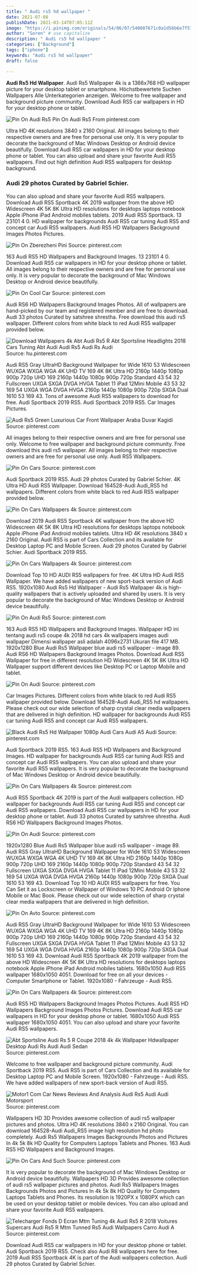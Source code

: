 ```yaml
---
title: " Audi rs5 hd wallpaper "
date: 2021-07-08
publishDate: 2021-03-14T07:05:11Z
image: "https://i.pinimg.com/originals/54/06/07/540607671c0a1d56b6e7f573cbfd1758.png"
author: "Soren" # use capitalize
description: " Audi rs5 hd wallpaper "
categories: ["Background"]
tags: ["iphone"]
keywords: "Audi rs5 hd wallpaper"
draft: false

---
```



**Audi Rs5 Hd Wallpaper**. Audi Rs5 Wallpaper 4k is a 1366x768 HD wallpaper picture for your desktop tablet or smartphone. Höchstbewertete Suchen Wallpapers Alle Unterkategorien anzeigen. Welcome to free wallpaper and background picture community. Download Audi RS5 car wallpapers in HD for your desktop phone or tablet.

![Pin On Audi Rs5](https://i.pinimg.com/originals/5b/40/ff/5b40ff5c30eb71d87fc1cbbee8763b05.jpg "Pin On Audi Rs5")
Pin On Audi Rs5 From pinterest.com


Ultra HD 4K resolutions 3840 x 2160 Original. All images belong to their respective owners and are free for personal use only. It is very popular to decorate the background of Mac Windows Desktop or Android device beautifully. Download Audi RS5 car wallpapers in HD for your desktop phone or tablet. You can also upload and share your favorite Audi RS5 wallpapers. Find out high definition Audi RS5 wallpapers for desktop background.

### Audi 29 photos Curated by Gabriel Schier.

You can also upload and share your favorite Audi RS5 wallpapers. Download Audi RS5 Sportback 4K 2019 wallpaper from the above HD Widescreen 4K 5K 8K Ultra HD resolutions for desktops laptops notebook Apple iPhone iPad Android mobiles tablets. 2019 Audi RS5 Sportback. 13 23101 4 0. HD wallpaper for backgrounds Audi RS5 car tuning Audi RS5 and concept car Audi RS5 wallpapers. Audi RS5 HD Wallpapers Background Images Photos Pictures.


![Pin On Zberezheni Pini](https://i.pinimg.com/originals/bf/09/0e/bf090e5a784a7569e78686a512591ceb.jpg "Pin On Zberezheni Pini")
Source: pinterest.com

163 Audi RS5 HD Wallpapers and Background Images. 13 23101 4 0. Download Audi RS5 car wallpapers in HD for your desktop phone or tablet. All images belong to their respective owners and are free for personal use only. It is very popular to decorate the background of Mac Windows Desktop or Android device beautifully.

![Pin On Cool Car](https://i.pinimg.com/originals/ea/85/1d/ea851d153d91fe3a49acb4130094a9e0.jpg "Pin On Cool Car")
Source: pinterest.com

Audi RS6 HD Wallpapers Background Images Photos. All of wallpapers are hand-picked by our team and registered member and are free to download. Audi 33 photos Curated by satshree shrestha. Free download this audi rs5 wallpaper. Different colors from white black to red Audi RS5 wallpaper provided below.

![Download Wallpapers 4k Abt Audi Rs5 R Abt Sportsline Headlights 2018 Cars Tuning Abt Audi Audi Rs5 Audi Rs Audi](https://i.pinimg.com/originals/7d/74/06/7d74063ba3e209374b426e7345961d8d.png "Download Wallpapers 4k Abt Audi Rs5 R Abt Sportsline Headlights 2018 Cars Tuning Abt Audi Audi Rs5 Audi Rs Audi")
Source: hu.pinterest.com

Audi RS5 Gray UltraHD Background Wallpaper for Wide 1610 53 Widescreen WUXGA WXGA WGA 4K UHD TV 169 4K 8K Ultra HD 2160p 1440p 1080p 900p 720p UHD 169 2160p 1440p 1080p 900p 720p Standard 43 54 32 Fullscreen UXGA SXGA DVGA HVGA Tablet 11 iPad 12Mini Mobile 43 53 32 169 54 UXGA WGA DVGA HVGA 2160p 1440p 1080p 900p 720p SXGA Dual 1610 53 169 43. Tons of awesome Audi RS5 wallpapers to download for free. Audi Sportback 2019 RS5. Audi Sportback 2019 RS5. Car Images Pictures.

![Audi Rs5 Green Luxurious Car Front Wallpaper Araba Duvar Kagidi](https://i.pinimg.com/originals/3f/df/39/3fdf3978f25a4cb83267b7839597ba25.jpg "Audi Rs5 Green Luxurious Car Front Wallpaper Araba Duvar Kagidi")
Source: pinterest.com

All images belong to their respective owners and are free for personal use only. Welcome to free wallpaper and background picture community. Free download this audi rs5 wallpaper. All images belong to their respective owners and are free for personal use only. Audi RS5 Wallpapers.

![Pin On Cars](https://i.pinimg.com/originals/2c/08/72/2c0872044393ced0214807ce496e3daf.png "Pin On Cars")
Source: pinterest.com

Audi Sportback 2019 RS5. Audi 29 photos Curated by Gabriel Schier. 4K Ultra HD Audi RS5 Wallpaper. Download 164528-Audi Audi_RS5 hd wallpapers. Different colors from white black to red Audi RS5 wallpaper provided below.

![Pin On Cars Wallpapers 4k](https://i.pinimg.com/originals/0d/a2/70/0da270ff21c8188826cea4c8891a63d3.jpg "Pin On Cars Wallpapers 4k")
Source: pinterest.com

Download 2019 Audi RS5 Sportback 4K wallpaper from the above HD Widescreen 4K 5K 8K Ultra HD resolutions for desktops laptops notebook Apple iPhone iPad Android mobiles tablets. Ultra HD 4K resolutions 3840 x 2160 Original. Audi RS5 is part of Cars Collection and its available for Desktop Laptop PC and Mobile Screen. Audi 29 photos Curated by Gabriel Schier. Audi Sportback 2019 RS5.

![Pin On Cars Wallpapers 4k](https://i.pinimg.com/originals/83/09/35/83093545a99c7ec5c2b34637f2ba4494.jpg "Pin On Cars Wallpapers 4k")
Source: pinterest.com

Download Top 10 HD AUDI RS5 wallpapers for free. 4K Ultra HD Audi RS5 Wallpaper. We have added wallpapers of new sport-back version of Audi RS5. 1920x1080 Audi Rs5 Hd Wallpaper - Audi Rs5 Wallpaper 4k is high-quality wallpapers that is actively uploaded and shared by users. It is very popular to decorate the background of Mac Windows Desktop or Android device beautifully.

![Pin On Audi Rs5](https://i.pinimg.com/originals/5b/40/ff/5b40ff5c30eb71d87fc1cbbee8763b05.jpg "Pin On Audi Rs5")
Source: pinterest.com

163 Audi RS5 HD Wallpapers and Background Images. Wallpaper HD ini tentang audi rs5 coupe 4k 2018 hd cars 4k wallpapers images audi wallpaper Dimensi wallpaper asli adalah 4096x2731 Ukuran file 417 MB. 1920x1280 Blue Audi Rs5 Wallpaper blue audi rs5 wallpaper - image 89. Audi RS6 HD Wallpapers Background Images Photos. Download Audi RS5 Wallpaper for free in different resolution HD Widescreen 4K 5K 8K Ultra HD Wallpaper support different devices like Desktop PC or Laptop Mobile and tablet.

![Pin On Audi](https://i.pinimg.com/originals/c8/a3/3a/c8a33ad67007ebb8372d2a59d1969796.png "Pin On Audi")
Source: pinterest.com

Car Images Pictures. Different colors from white black to red Audi RS5 wallpaper provided below. Download 164528-Audi Audi_RS5 hd wallpapers. Please check out our wide selection of sharp crystal clear media wallpapers that are delivered in high definition. HD wallpaper for backgrounds Audi RS5 car tuning Audi RS5 and concept car Audi RS5 wallpapers.

![Black Audi Rs5 Hd Wallpaper 1080p Audi Cars Audi A5 Audi](https://i.pinimg.com/originals/a6/0f/9c/a60f9cc7afef1f60b446c970a64b6544.jpg "Black Audi Rs5 Hd Wallpaper 1080p Audi Cars Audi A5 Audi")
Source: pinterest.com

Audi Sportback 2019 RS5. 163 Audi RS5 HD Wallpapers and Background Images. HD wallpaper for backgrounds Audi RS5 car tuning Audi RS5 and concept car Audi RS5 wallpapers. You can also upload and share your favorite Audi RS5 wallpapers. It is very popular to decorate the background of Mac Windows Desktop or Android device beautifully.

![Pin On Cars Wallpapers 4k](https://i.pinimg.com/564x/46/f0/55/46f055e7a026ebc1a738e46151764575.jpg "Pin On Cars Wallpapers 4k")
Source: pinterest.com

Audi RS5 Sportback 4K 2019 is part of the Audi wallpapers collection. HD wallpaper for backgrounds Audi RS5 car tuning Audi RS5 and concept car Audi RS5 wallpapers. Download Audi RS5 car wallpapers in HD for your desktop phone or tablet. Audi 33 photos Curated by satshree shrestha. Audi RS6 HD Wallpapers Background Images Photos.

![Pin On Audi](https://i.pinimg.com/originals/48/31/8c/48318c4057d46b69cc50ade4529405ec.jpg "Pin On Audi")
Source: pinterest.com

1920x1280 Blue Audi Rs5 Wallpaper blue audi rs5 wallpaper - image 89. Audi RS5 Gray UltraHD Background Wallpaper for Wide 1610 53 Widescreen WUXGA WXGA WGA 4K UHD TV 169 4K 8K Ultra HD 2160p 1440p 1080p 900p 720p UHD 169 2160p 1440p 1080p 900p 720p Standard 43 54 32 Fullscreen UXGA SXGA DVGA HVGA Tablet 11 iPad 12Mini Mobile 43 53 32 169 54 UXGA WGA DVGA HVGA 2160p 1440p 1080p 900p 720p SXGA Dual 1610 53 169 43. Download Top 10 HD AUDI RS5 wallpapers for free. You Can Set it as Lockscreen or Wallpaper of Windows 10 PC Android Or Iphone Mobile or Mac Book. Please check out our wide selection of sharp crystal clear media wallpapers that are delivered in high definition.

![Pin On Avto](https://i.pinimg.com/736x/15/c7/d0/15c7d04e4be5d746d01e54598c80851f.jpg "Pin On Avto")
Source: pinterest.com

Audi RS5 Gray UltraHD Background Wallpaper for Wide 1610 53 Widescreen WUXGA WXGA WGA 4K UHD TV 169 4K 8K Ultra HD 2160p 1440p 1080p 900p 720p UHD 169 2160p 1440p 1080p 900p 720p Standard 43 54 32 Fullscreen UXGA SXGA DVGA HVGA Tablet 11 iPad 12Mini Mobile 43 53 32 169 54 UXGA WGA DVGA HVGA 2160p 1440p 1080p 900p 720p SXGA Dual 1610 53 169 43. Download Audi RS5 Sportback 4K 2019 wallpaper from the above HD Widescreen 4K 5K 8K Ultra HD resolutions for desktops laptops notebook Apple iPhone iPad Android mobiles tablets. 1680x1050 Audi RS5 wallpaper 1680x1050 4051. Download for free on all your devices - Computer Smartphone or Tablet. 1920x1080 - Fahrzeuge - Audi RS5.

![Pin On Cars Wallpapers 4k](https://i.pinimg.com/originals/9f/b3/4e/9fb34e0a9577c9110971dfa5831abc97.jpg "Pin On Cars Wallpapers 4k")
Source: pinterest.com

Audi RS5 HD Wallpapers Background Images Photos Pictures. Audi RS5 HD Wallpapers Background Images Photos Pictures. Download Audi RS5 car wallpapers in HD for your desktop phone or tablet. 1680x1050 Audi RS5 wallpaper 1680x1050 4051. You can also upload and share your favorite Audi RS5 wallpapers.

![Abt Sportsline Audi Rs 5 R Coupe 2018 4k 4k Wallpaper Hdwallpaper Desktop Audi Rs Audi Audi Sedan](https://i.pinimg.com/originals/91/f9/86/91f986eeb3d17fb4c95226f168bd289c.jpg "Abt Sportsline Audi Rs 5 R Coupe 2018 4k 4k Wallpaper Hdwallpaper Desktop Audi Rs Audi Audi Sedan")
Source: pinterest.com

Welcome to free wallpaper and background picture community. Audi Sportback 2019 RS5. Audi RS5 is part of Cars Collection and its available for Desktop Laptop PC and Mobile Screen. 1920x1080 - Fahrzeuge - Audi RS5. We have added wallpapers of new sport-back version of Audi RS5.

![Motor1 Com Car News Reviews And Analysis Audi Rs5 Audi Audi Motorsport](https://i.pinimg.com/originals/71/8f/e4/718fe4652f2f4aedd3844778dbd06be8.jpg "Motor1 Com Car News Reviews And Analysis Audi Rs5 Audi Audi Motorsport")
Source: pinterest.com

Wallpapers HD 3D Provides awesome collection of audi rs5 wallpaper pictures and photos. Ultra HD 4K resolutions 3840 x 2160 Original. You can download 164528-Audi Audi_RS5 image high resolution hd photo completely. Audi Rs5 Wallpapers Images Backgrounds Photos and Pictures In 4k 5k 8k HD Quality for Computers Laptops Tablets and Phones. 163 Audi RS5 HD Wallpapers and Background Images.

![Pin On Cars And Such](https://i.pinimg.com/originals/9b/ea/1b/9bea1b007d35f7b6c40256f728b04c22.jpg "Pin On Cars And Such")
Source: pinterest.com

It is very popular to decorate the background of Mac Windows Desktop or Android device beautifully. Wallpapers HD 3D Provides awesome collection of audi rs5 wallpaper pictures and photos. Audi Rs5 Wallpapers Images Backgrounds Photos and Pictures In 4k 5k 8k HD Quality for Computers Laptops Tablets and Phones. Its resolution is 1920PX x 1080PX which can be used on your desktop tablet or mobile devices. You can also upload and share your favorite Audi RS5 wallpapers.

![Telecharger Fonds D Ecran Mtm Tuning 4k Audi Rs5 R 2018 Voitures Supercars Audi Rs5 R Mtm Tunned Rs5 Audi Wallpapers Carro Audi A](https://i.pinimg.com/originals/54/06/07/540607671c0a1d56b6e7f573cbfd1758.png "Telecharger Fonds D Ecran Mtm Tuning 4k Audi Rs5 R 2018 Voitures Supercars Audi Rs5 R Mtm Tunned Rs5 Audi Wallpapers Carro Audi A")
Source: pinterest.com

Download Audi RS5 car wallpapers in HD for your desktop phone or tablet. Audi Sportback 2019 RS5. Check also Audi R8 wallpapers here for free. 2019 Audi RS5 Sportback 4K is part of the Audi wallpapers collection. Audi 29 photos Curated by Gabriel Schier.

